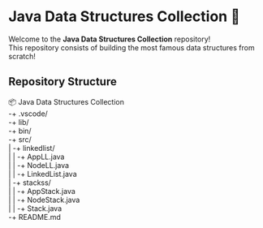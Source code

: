 ﻿# Java Data Structures Collection 🚀

Welcome to the **Java Data Structures Collection** repository!  
This repository consists of building the most famous data structures from scratch!

## Repository Structure
📦 Java Data Structures Collection  
-+ .vscode/  
-+ lib/  
-+ bin/  
-+ src/  
|      -+ linkedlist/  
|      |    -+ AppLL.java  
|      |    -+ NodeLL.java  
|      |    -+ LinkedList.java  
|      -+ stackss/  
|      |    -+ AppStack.java  
|      |    -+ NodeStack.java  
|      |    -+ Stack.java  
-+ README.md  
